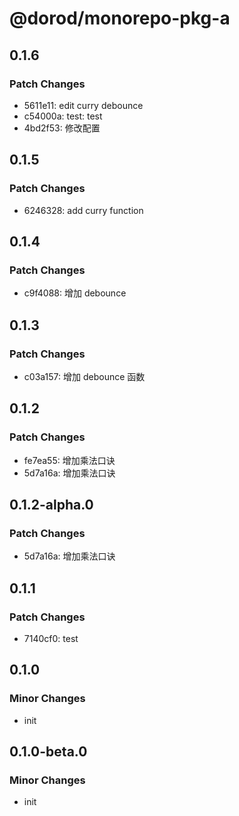 # @dorod/monorepo-pkg-a

## 0.1.6

### Patch Changes

- 5611e11: edit curry debounce
- c54000a: test: test
- 4bd2f53: 修改配置

## 0.1.5

### Patch Changes

- 6246328: add curry function

## 0.1.4

### Patch Changes

- c9f4088: 增加 debounce

## 0.1.3

### Patch Changes

- c03a157: 增加 debounce 函数

## 0.1.2

### Patch Changes

- fe7ea55: 增加乘法口诀
- 5d7a16a: 增加乘法口诀

## 0.1.2-alpha.0

### Patch Changes

- 5d7a16a: 增加乘法口诀

## 0.1.1

### Patch Changes

- 7140cf0: test

## 0.1.0

### Minor Changes

- init

## 0.1.0-beta.0

### Minor Changes

- init
